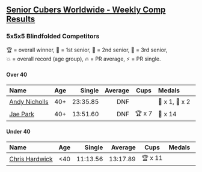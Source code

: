 <style>table {white-space: nowrap;}</style>

## [Senior Cubers Worldwide - Weekly Comp Results](/scw-comp/results/)
### 5x5x5 Blindfolded Competitors

<span style="white-space: nowrap;">🏆 = overall winner</span>, <span style="white-space: nowrap;">🥇 = 1st senior</span>, <span style="white-space: nowrap;">🥈 = 2nd senior</span>, <span style="white-space: nowrap;">🥉 = 3rd senior</span>, <span style="white-space: nowrap;">💥 = overall record (age group)</span>, <span style="white-space: nowrap;">🔥 = PR average</span>, <span style="white-space: nowrap;">⚡ = PR single</span>.

#### Over 40

| Name | Age | Single | Average | Cups | Medals | Achievements |
| :-- | :--: | --: | --: | :--: | :-- | :-- |
| [Andy Nicholls](../../persons/andy_nicholls/555bf.md) | 40+ | 23:35.85 | DNF |  | 🥇 x 1, 🥈 x 2 | ⚡ x 2 |
| [Jae Park](../../persons/jae_park/555bf.md) | 40+ | 13:51.60 | DNF | 🏆 x 7 | 🥇 x 14 | 💥 x 3, ⚡ x 3 |

#### Under 40

| Name | Age | Single | Average | Cups | Medals | Achievements |
| :-- | :--: | --: | --: | :--: | :-- | :-- |
| [Chris Hardwick](../../persons/chris_hardwick/555bf.md) | <40 | 11:13.56 | 13:17.89 | 🏆 x 11 |  | 💥 x 5, 🔥 x 3, ⚡ x 3 |


<!-- Global site tag (gtag.js) - Google Analytics -->
<script async src="https://www.googletagmanager.com/gtag/js?id=UA-86348435-3"></script>
<script>window.dataLayer = window.dataLayer || []; function gtag() {dataLayer.push(arguments);} gtag('js', new Date()); gtag('config', 'UA-86348435-3');</script>
